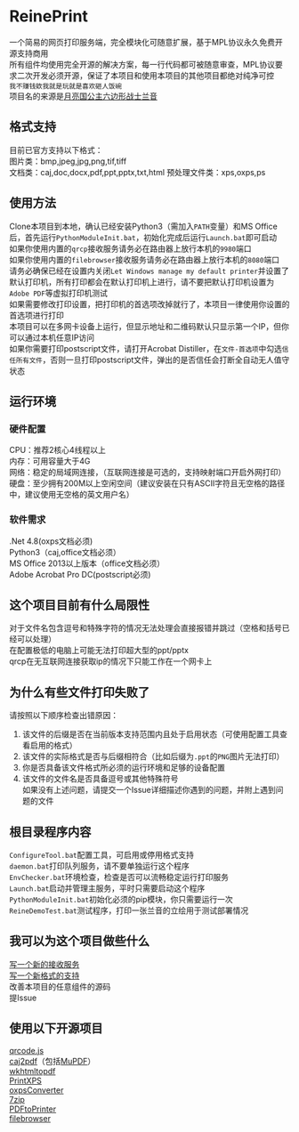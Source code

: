 # ReinePrint
一个简易的网页打印服务端，完全模块化可随意扩展，基于MPL协议永久免费开源支持商用  
所有组件均使用完全开源的解决方案，每一行代码都可被随意审查，MPL协议要求二次开发必须开源，保证了本项目和使用本项目的其他项目都绝对纯净可控  
`我不赚钱欸我就是玩就是喜欢砸人饭碗`  
项目名的来源是[月亮国公主六边形战士兰音](https://space.bilibili.com/698029620/)  

## 格式支持
目前已官方支持以下格式：  
图片类：bmp,jpeg,jpg,png,tif,tiff  
文档类：caj,doc,docx,pdf,ppt,pptx,txt,html
预处理文件类：xps,oxps,ps

## 使用方法
Clone本项目到本地，确认已经安装Python3（需加入`PATH`变量）和MS Office后，首先运行`PythonModuleInit.bat`，初始化完成后运行`Launch.bat`即可启动  
如果你使用内置的`qrcp`接收服务请务必在路由器上放行本机的`9980`端口  
如果你使用内置的`filebrowser`接收服务请务必在路由器上放行本机的`8080`端口  
请务必确保已经在设置内关闭`Let Windows manage my default printer`并设置了默认打印机，所有打印都会在默认打印机上进行，请不要把默认打印机设置为`Adobe PDF`等虚拟打印机测试  
如果需要修改打印设置，把打印机的首选项改掉就行了，本项目一律使用你设置的首选项进行打印  
本项目可以在多网卡设备上运行，但显示地址和二维码默认只显示第一个IP，但你可以通过本机任意IP访问  
如果你需要打印postscript文件，请打开Acrobat Distiller，在`文件-首选项`中勾选`信任所有文件`，否则一旦打印postscript文件，弹出的是否信任会打断全自动无人值守状态  


## 运行环境
### 硬件配置
CPU：推荐2核心4线程以上  
内存：可用容量大于4G  
网络：稳定的局域网连接，（互联网连接是可选的，支持映射端口开启外网打印）  
硬盘：至少拥有200M以上空闲空间（建议安装在只有ASCII字符且无空格的路径中，建议使用无空格的英文用户名）  

### 软件需求
.Net 4.8(oxps文档必须)  
Python3（caj,office文档必须）  
MS Office 2013以上版本（office文档必须）  
Adobe Acrobat Pro DC(postscript必须)

## 这个项目目前有什么局限性
对于文件名包含逗号和特殊字符的情况无法处理会直接报错并跳过（空格和括号已经可以处理）  
在配置极低的电脑上可能无法打印超大型的ppt/pptx  
qrcp在无互联网连接获取ip的情况下只能工作在一个网卡上  

## 为什么有些文件打印失败了
请按照以下顺序检查出错原因：  
1. 该文件的后缀是否在当前版本支持范围内且处于启用状态（可使用配置工具查看启用的格式）  
2. 该文件的实际格式是否与后缀相符合（比如后缀为`.ppt`的`PNG`图片无法打印）  
3. 你是否具备该文件格式所必须的运行环境和足够的设备配置  
4. 该文件的文件名是否具备逗号或其他特殊符号  
如果没有上述问题，请提交一个Issue详细描述你遇到的问题，并附上遇到问题的文件  

## 根目录程序内容
`ConfigureTool.bat`配置工具，可启用或停用格式支持  
`daemon.bat`打印队列服务，请不要单独运行这个程序  
`EnvChecker.bat`环境检查，检查是否可以流畅稳定运行打印服务  
`Launch.bat`启动并管理主服务，平时只需要启动这个程序  
`PythonModuleInit.bat`初始化必须的pip模块，你只需要运行一次  
`ReineDemoTest.bat`测试程序，打印一张兰音的立绘用于测试部署情况   

## 我可以为这个项目做些什么
[写一个新的接收服务](receivers/DevNote.md)  
[写一个新格式的支持](printmodule/DevNote.md)  
改善本项目的任意组件的源码  
提Issue  

## 使用以下开源项目
[qrcode.js](http://davidshimjs.github.io/qrcodejs/)  
[caj2pdf](https://github.com/caj2pdf/caj2pdf)（包括[MuPDF](https://www.mupdf.com/)）  
[wkhtmltopdf](https://wkhtmltopdf.org/index.html)  
[PrintXPS](https://github.com/frogmorecs/PrintXPS)  
[oxpsConverter](https://github.com/19871010/oxpsConverter)  
[7zip](https://www.7-zip.org/)  
[PDFtoPrinter](http://www.columbia.edu/~em36/pdftoprinter.html)  
[filebrowser](https://github.com/filebrowser/filebrowser)  